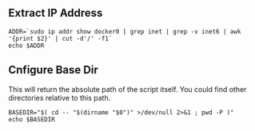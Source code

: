 ## Extract IP Address
```
ADDR=`sudo ip addr show docker0 | grep inet | grep -v inet6 | awk '{print $2}' | cut -d'/' -f1`
echo $ADDR
```

## Cnfigure Base Dir
This will return the absolute path of the script itself. You could find other directories relative to this path.
```
BASEDIR="$( cd -- "$(dirname "$0")" >/dev/null 2>&1 ; pwd -P )"
echo $BASEDIR
```
